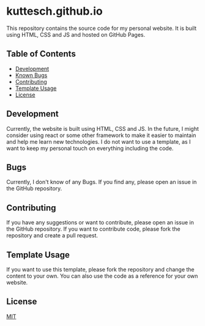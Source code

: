 # kuttesch.github.io

This repository contains the source code for my personal website. It is built using HTML, CSS and JS and hosted on GitHub Pages.

## Table of Contents

- [Development](#development)
- [Known Bugs](#bugs)
- [Contributing](#contributing)
- [Template Usage](#template-usage)
- [License](#license)

## Development

Currently, the website is built using HTML, CSS and JS. In the future, I might consider using react or some other framework to make it easier to maintain and help me learn new technologies.
I do not want to use a template, as I want to keep my personal touch on everything including the code.

## Bugs

Currently, I don't know of any Bugs. If you find any, please open an issue in the GitHub repository.

## Contributing

If you have any suggestions or want to contribute, please open an issue in the GitHub repository. If you want to contribute code, please fork the repository and create a pull request.

## Template Usage

If you want to use this template, please fork the repository and change the content to your own. You can also use the code as a reference for your own website.

## License

[MIT](https://choosealicense.com/licenses/mit/)
